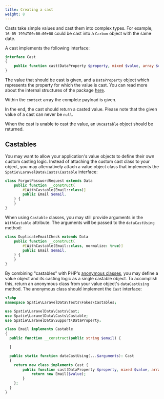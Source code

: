 ```yaml
---
title: Creating a cast
weight: 8
---
```


Casts take simple values and cast them into complex types. For example, `16-05-1994T00:00:00+00` could be cast into a `Carbon` object with the same date.

A cast implements the following interface:

```php
interface Cast
{
    public function cast(DataProperty $property, mixed $value, array $context): mixed;
}
```

The value that should be cast is given, and a `DataProperty` object which represents the property for which the value is cast. You can read more about the internal structures of the package [here](/docs/laravel-data/v3/advanced-usage/internal-structures).

Within the `context` array the complete payload is given.

In the end, the cast should return a casted value. Please note that the given value of a cast can never be `null`.

When the cast is unable to cast the value, an `Uncastable` object should be returned.

## Castables

You may want to allow your application's value objects to define their own custom casting logic. Instead of attaching the custom cast class to your object, you may alternatively attach a value object class that implements the `Spatie\LaravelData\Casts\Castable` interface:

```php
class ForgotPasswordRequest extends Data
    public function __construct(
        #[WithCastable(Email::class)]
        public Email $email,
    ) {
    }
}
```

When using `Castable` classes, you may still provide arguments in the `WithCastable` attribute. The arguments will be passed to the `dataCastUsing` method:

```php
class DuplicateEmailCheck extends Data
    public function __construct(
        #[WithCastable(Email::class, normalize: true)]
        public Email $email,
    ) {
    }
}
```

By combining "castables" with PHP's [anonymous classes](https://www.php.net/manual/en/language.oop5.anonymous.php), you may define a value object and its casting logic as a single castable object. To accomplish this, return an anonymous class from your value object's `dataCastUsing` method. The anonymous class should implement the `Cast` interface:

```php
<?php
namespace Spatie\LaravelData\Tests\Fakes\Castables;

use Spatie\LaravelData\Casts\Cast;
use Spatie\LaravelData\Casts\Castable;
use Spatie\LaravelData\Support\DataProperty;

class Email implements Castable
{
  public function __construct(public string $email) {

  }

  public static function dataCastUsing(...$arguments): Cast
  {
    return new class implements Cast {
        public function cast(DataProperty $property, mixed $value, array $context): mixed {
            return new Email($value);
        }
    };
  }
}
```
